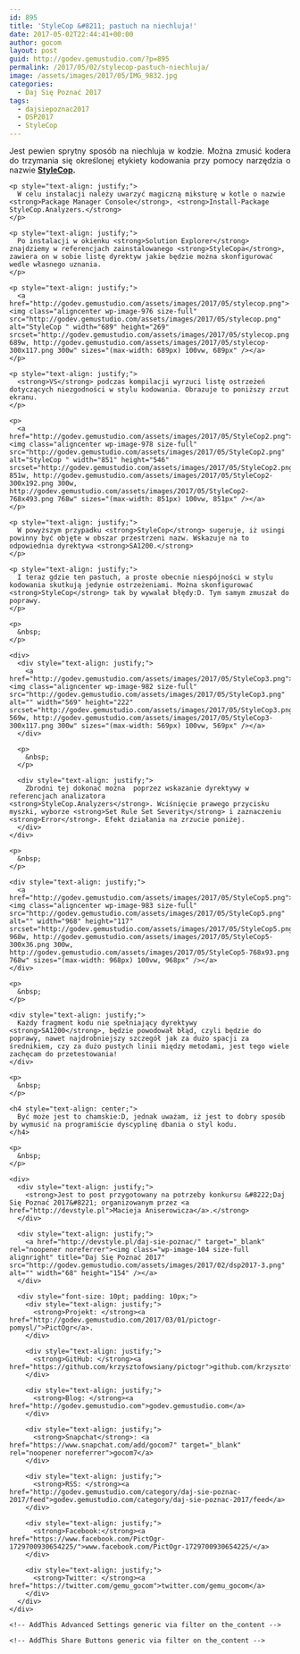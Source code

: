 ```yaml
---
id: 895
title: 'StyleCop &#8211; pastuch na niechluja!'
date: 2017-05-02T22:44:41+00:00
author: gocom
layout: post
guid: http://godev.gemustudio.com/?p=895
permalink: /2017/05/02/stylecop-pastuch-niechluja/
image: /assets/images/2017/05/IMG_9832.jpg
categories:
  - Daj Się Poznać 2017
tags:
  - dajsiepoznac2017
  - DSP2017
  - StyleCop
---
```

<div id="dslc-theme-content">
  <div id="dslc-theme-content-inner">
    <p style="text-align: justify;">
      Jest pewien sprytny sposób na niechluja w kodzie. Można zmusić kodera do trzymania się określonej etykiety kodowania przy pomocy narzędzia o nazwie <strong><a href="https://stylecop.codeplex.com/">StyleCop</a>.</strong>
    </p>
    
    <p style="text-align: justify;">
      W celu instalacji należy uwarzyć magiczną miksturę w kotle o nazwie <strong>Package Manager Console</strong>, <strong>Install-Package StyleCop.Analyzers.</strong>
    </p>
    
    <p style="text-align: justify;">
      Po instalacji w okienku <strong>Solution Explorer</strong> znajdziemy w referencjach zainstalowanego <strong>StyleCopa</strong>, zawiera on w sobie listę dyrektyw jakie będzie można skonfigurować wedle własnego uznania.
    </p>
    
    <p style="text-align: justify;">
      <a href="http://godev.gemustudio.com/assets/images/2017/05/stylecop.png"><img class="aligncenter wp-image-976 size-full" src="http://godev.gemustudio.com/assets/images/2017/05/stylecop.png" alt="StyleCop " width="689" height="269" srcset="http://godev.gemustudio.com/assets/images/2017/05/stylecop.png 689w, http://godev.gemustudio.com/assets/images/2017/05/stylecop-300x117.png 300w" sizes="(max-width: 689px) 100vw, 689px" /></a>
    </p>
    
    <p style="text-align: justify;">
      <strong>VS</strong> podczas kompilacji wyrzuci listę ostrzeżeń dotyczących niezgodności w stylu kodowania. Obrazuje to poniższy zrzut ekranu.
    </p>
    
    <p>
      <a href="http://godev.gemustudio.com/assets/images/2017/05/StyleCop2.png"><img class="aligncenter wp-image-978 size-full" src="http://godev.gemustudio.com/assets/images/2017/05/StyleCop2.png" alt="StyleCop " width="851" height="546" srcset="http://godev.gemustudio.com/assets/images/2017/05/StyleCop2.png 851w, http://godev.gemustudio.com/assets/images/2017/05/StyleCop2-300x192.png 300w, http://godev.gemustudio.com/assets/images/2017/05/StyleCop2-768x493.png 768w" sizes="(max-width: 851px) 100vw, 851px" /></a>
    </p>
    
    <p style="text-align: justify;">
      W powyższym przypadku <strong>StyleCop</strong> sugeruje, iż usingi powinny być objęte w obszar przestrzeni nazw. Wskazuje na to odpowiednia dyrektywa <strong>SA1200.</strong>
    </p>
    
    <p style="text-align: justify;">
      I teraz gdzie ten pastuch, a proste obecnie niespójności w stylu kodowania skutkują jedynie ostrzeżeniami. Można skonfigurować <strong>StyleCop</strong> tak by wywalał błędy:D. Tym samym zmuszał do poprawy.
    </p>
    
    <p>
      &nbsp;
    </p>
    
    <div>
      <div style="text-align: justify;">
        <a href="http://godev.gemustudio.com/assets/images/2017/05/StyleCop3.png"><img class="aligncenter wp-image-982 size-full" src="http://godev.gemustudio.com/assets/images/2017/05/StyleCop3.png" alt="" width="569" height="222" srcset="http://godev.gemustudio.com/assets/images/2017/05/StyleCop3.png 569w, http://godev.gemustudio.com/assets/images/2017/05/StyleCop3-300x117.png 300w" sizes="(max-width: 569px) 100vw, 569px" /></a>
      </div>
      
      <p>
        &nbsp;
      </p>
      
      <div style="text-align: justify;">
        Zbrodni tej dokonać można  poprzez wskazanie dyrektywy w referencjach analizatora <strong>StyleCop.Analyzers</strong>. Wciśnięcie prawego przycisku myszki, wyborze <strong>Set Rule Set Severity</strong> i zaznaczeniu <strong>Error</strong>. Efekt działania na zrzucie poniżej.
      </div>
    </div>
    
    <p>
      &nbsp;
    </p>
    
    <div style="text-align: justify;">
      <a href="http://godev.gemustudio.com/assets/images/2017/05/StyleCop5.png"><img class="aligncenter wp-image-983 size-full" src="http://godev.gemustudio.com/assets/images/2017/05/StyleCop5.png" alt="" width="968" height="117" srcset="http://godev.gemustudio.com/assets/images/2017/05/StyleCop5.png 968w, http://godev.gemustudio.com/assets/images/2017/05/StyleCop5-300x36.png 300w, http://godev.gemustudio.com/assets/images/2017/05/StyleCop5-768x93.png 768w" sizes="(max-width: 968px) 100vw, 968px" /></a>
    </div>
    
    <p>
      &nbsp;
    </p>
    
    <div style="text-align: justify;">
      Każdy fragment kodu nie spełniający dyrektywy <strong>SA1200</strong>, będzie powodował błąd, czyli będzie do poprawy, nawet najdrobniejszy szczegół jak za dużo spacji za średnikiem, czy za dużo pustych linii między metodami, jest tego wiele zachęcam do przetestowania!
    </div>
    
    <p>
      &nbsp;
    </p>
    
    <h4 style="text-align: center;">
      Być może jest to chamskie:D, jednak uważam, iż jest to dobry sposób by wymusić na programiście dyscyplinę dbania o styl kodu.
    </h4>
    
    <p>
      &nbsp;
    </p>
    
    <div>
      <div style="text-align: justify;">
        <strong>Jest to post przygotowany na potrzeby konkursu &#8222;Daj Się Poznać 2017&#8221; organizowanym przez <a href="http://devstyle.pl">Macieja Aniserowicza</a>.</strong>
      </div>
      
      <div style="text-align: justify;">
        <a href="http://devstyle.pl/daj-sie-poznac/" target="_blank" rel="noopener noreferrer"><img class="wp-image-104 size-full alignright" title="Daj Się Poznać 2017" src="http://godev.gemustudio.com/assets/images/2017/02/dsp2017-3.png" alt="" width="68" height="154" /></a>
      </div>
      
      <div style="font-size: 10pt; padding: 10px;">
        <div style="text-align: justify;">
          <strong>Projekt: </strong><a href="http://godev.gemustudio.com/2017/03/01/pictogr-pomysl/">PictOgr</a>.
        </div>
        
        <div style="text-align: justify;">
          <strong>GitHub: </strong><a href="https://github.com/krzysztofowsiany/pictogr">github.com/krzysztofowsiany/pictogr</a>
        </div>
        
        <div style="text-align: justify;">
          <strong>Blog: </strong><a href="http://godev.gemustudio.com">godev.gemustudio.com</a>
        </div>
        
        <div style="text-align: justify;">
          <strong>Snapchat</strong>: <a href="https://www.snapchat.com/add/gocom7" target="_blank" rel="noopener noreferrer">gocom7</a>
        </div>
        
        <div style="text-align: justify;">
          <strong>RSS: </strong><a href="http://godev.gemustudio.com/category/daj-sie-poznac-2017/feed">godev.gemustudio.com/category/daj-sie-poznac-2017/feed</a>
        </div>
        
        <div style="text-align: justify;">
          <strong>Facebook:</strong><a href="https://www.facebook.com/PictOgr-1729700930654225/">www.facebook.com/PictOgr-1729700930654225/</a>
        </div>
        
        <div style="text-align: justify;">
          <strong>Twitter: </strong><a href="https://twitter.com/gemu_gocom">twitter.com/gemu_gocom</a>
        </div>
      </div>
    </div>
    
    <!-- AddThis Advanced Settings generic via filter on the_content -->
    
    <!-- AddThis Share Buttons generic via filter on the_content -->
  </div>
</div>